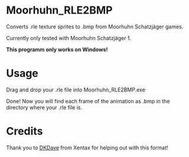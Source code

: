 # Moorhuhn_RLE2BMP
Converts .rle texture sprites to .bmp from Moorhuhn Schatzjäger games.

Currently only tested with Moorhuhn Schatzjäger 1.

**This programm only works on Windows!**

# Usage
Drag and drop your .rle file into Moorhuhn_RLE2BMP.exe

Done! Now you will find each frame of the animation as .bmp in the directory where your .rle file is.

# Credits
Thank you to [DKDave](https://github.com/DKDave) from Xentax for helping out with this format!
